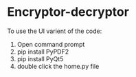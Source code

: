 # Encryptor-decryptor

To use the UI varient of the code:

1. Open command prompt
2. pip install PyPDF2
3. pip install PyQt5
4. double click the home.py file
